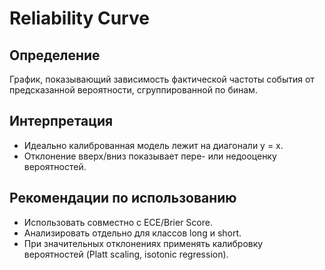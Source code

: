 # Reliability Curve

## Определение
График, показывающий зависимость фактической частоты события от предсказанной вероятности, сгруппированной по бинам.

## Интерпретация
- Идеально калиброванная модель лежит на диагонали y = x.
- Отклонение вверх/вниз показывает пере- или недооценку вероятностей.

## Рекомендации по использованию
- Использовать совместно с ECE/Brier Score.
- Анализировать отдельно для классов long и short.
- При значительных отклонениях применять калибровку вероятностей (Platt scaling, isotonic regression).
